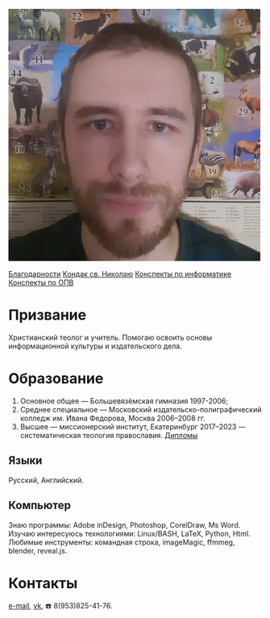 ![Фото на фоне животных|100px](photo.jpg)
<br>

[Благодарности](gratitude.md)
[Кондак св. Николаю](kondak.md)
[Конспекты по информатике](https://nazarovki.github.io/computer-science)
[Конспекты по ОПВ](https://nazarovki.github.io/vera/)
# Призвание
Христианский теолог и учитель. Помогаю освоить основы информационной культуры и издательского дела.
# Образование
1. Основное общее — Большевязёмская гимназия 1997-2006;
2. Среднее специальное — Московский издательско-полиграфический колледж им. Ивана Федорова, Москва 2006–2008 гг.
3. Высшее — миссионерский институт, Екатеринбург 2017–2023 — систематическая теология православия.
[Дипломы](diplom.md)

## Языки 
Русский, Английский. 

## Компьютер
Знаю программы: Adobe inDesign,  Photoshop, CorelDraw, Ms Word.
Изучаю интересуюсь технологиями: Linux/BASH, LaTeX, Python, Html.
Любимые инструменты: командная строка, imageMagic, ffmmeg, blender, reveal.js.

# Контакты 
[e-mail](kirilnazarov@gmail.com), 
[vk](https://vk.com/nazarov_ki), 
☎️ 8(953)825-41-76.
<!---
NazarovKI/NazarovKI is a ✨ special ✨ repository because its `README.md` (this file) appears on your GitHub profile.
You can click the Preview link to take a look at your changes.
--->
